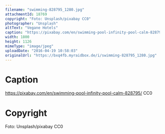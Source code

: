 ```yaml
---
filename: "swimming-828795_1280.jpg"
attachmentId: 18769
copyright: "Foto: Unsplash/pixabay CC0"
photographer: "Unsplash"
altText: "Vegane Hotels"
caption: "https://pixabay.com/en/swimming-pool-infinity-pool-calm-828795/ \nCC0"
width: 1800
height: 1126
mimeType: "image/jpeg"
uploadDate: "2016-04-19 10:58:03"
originalUrl: "https://bxq4fb.myraidbox.de/i/swimming-828795_1280.jpg"
---
```


# Caption

https://pixabay.com/en/swimming-pool-infinity-pool-calm-828795/ 
CC0

# Copyright

Foto: Unsplash/pixabay CC0
